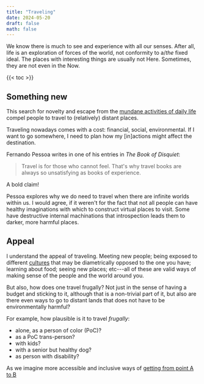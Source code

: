 ```yaml
---
title: "Traveling"
date: 2024-05-20
draft: false
math: false
---
```


We know there is much to see and experience with all our senses. After
all, life is an exploration of forces of the world, not conformity to
a/*the* fixed ideal. The places with interesting things are usually not
Here. Sometimes, they are not even in the Now.

{{< toc >}}

## Something new

This search for novelty and escape from the
[mundane activities of daily life](/simple-living) compel people to travel to
(relatively) distant places.

Traveling nowadays comes with a cost: financial, social, environmental.
If I want to go somewhere, I need to plan how my [in]actions might
affect the destination.

Fernando Pessoa writes in one of his entries in *The Book of Disquiet*:

> Travel is for those who cannot feel. That's why travel books are
> always so unsatisfying as books of experience.

A bold claim!

Pessoa explores why we do need to travel when there are infinite worlds
within us. I would agree, if it weren't for the fact that not all people
can have healthy imaginations with which to construct virtual places to
visit. Some have destructive internal machinations that introspection
leads them to darker, more harmful places.

## Appeal

I understand the appeal of traveling. Meeting new people; being exposed
to different [cultures](/culture) that may be diametrically opposed to the one you
have; learning about food; seeing new places; etc---all of these are
valid ways of making sense of the people and the world around you.

But also, how does one travel frugally? Not just in the sense of having
a budget and sticking to it, although that is a non-trivial part of it,
but also are there even ways to go to distant lands that does not have
to be environmentally harmful?

For example, how plausible is it to travel *frugally*:
- alone, as a person of color (PoC)?
- as a PoC trans-person?
- with kids?
- with a senior but healthy dog?
- as person with disability?

As we imagine more accessible and inclusive ways of [getting from point A to B](/transpo)
